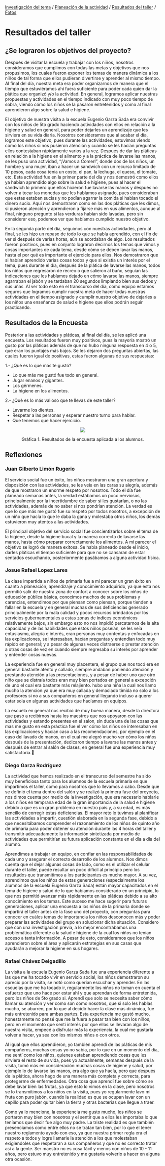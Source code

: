 [Investigación del tema](index.md) / [Planeación de la actividad](planeacion_de_la_actividad.md) / [Resultados del taller](resultados_del_taller.md) / [Fotos](fotos.md)

# Resultados del taller

## ¿Se lograron los objetivos del proyecto?

Después de visitar la escuela y trabajar con los niños, nosotros  consideramos que cumplimos con todas las metas y objetivos que nos propusimos, los cuales fueron exponer los temas de manera dinámica a los niños de tal forma que ellos pudieran divertirse y aprender al mismo tiempo. Al final del día, nuestra meta era poder organizarnos de manera que el tiempo que estuviéramos ahí fuera suficiente para poder cada quien dar la plática que organizó y/o la actividad. En general, logramos aplicar nuestras propuestas y actividades en el tiempo indicado con muy poco tiempo de sobra, viendo cómo los niños se la pasaron entretenidos y como al final aprendieron algo sobre la salud e higiene.

El objetivo de nuestra visita a la escuela Eugenio Garza Sada era convivir con los niños de 5to grado haciendo actividades con ellos en relación a la higiene y salud en general, para poder dejarles un aprendizaje que les sirviera en su vida diaria. Nosotros consideramos que al acabar el día, logramos este objetivo, pues durante las actividades, estuvimos viendo cómo los niños si nos pusieron atención y cuando se les hacían preguntas ellos contestaban rápidamente varios a la vez. Después de dar las pláticas en relación a la higiene en el alimento y a la práctica de lavarse las manos, se les puso una actividad, “¡Vamos a Comer!”, donde dos de los niños, un hombre y una mujer, iban a hacer un sandwich con un recurso limitado de 10 pesos, cada cosa tenía un costo, el pan, la lechuga, el queso, el tomate, etc. Esta actividad fue en la primer parte del día y nos demostró como ellos ya habían aprendido algo sobre la salud e higiene, pues al hacer el sándwich lo primero que ellos hicieron fue lavarse las manos y después no volver a tocar las monedas que les habíamos asignado, pues consideraban que estas estaban sucias y no podían agarrar la comida si habían tocado el dinero sucio. Aquí nos demostraron como en las dos pláticas que les dimos, si pusieron atención y aprendieron a fijarse más en sus alimentos, aunque al final, ninguno pregunto si las verduras habían sido lavadas, pero sin considerar eso, podemos ver que habíamos cumplido nuestro objetivo.

En la segunda parte del día, seguimos con nuestras actividades, pero al final, se les hizo un repaso de todo lo que se había aprendido, con el fin de ver si después de varias horas, aún se acordaban de algo. Los resultados fueron positivos, pues en conjunto lograron decirnos los temas que vimos y cosas importantes de cada tema, desde cómo se deben lavar las manos, hasta el por qué es importante el ejercicio para ellos. Nos demostraron que si habían aprendido varias cosas todos y que si existía un interés por el tema, pues durante el día, después de la plática de lavarse las manos, todos los niños que regresaron de recreo o que salieron al baño, seguían las indicaciones que les habíamos dejado en cómo lavarse las manos, siempre agarraban el jabón y se tardaban 20 segundos limpiando bien sus dedos y sus uñas. Al ver todo esto en el transcurso del día, como equipo estamos seguros que logramos cumplir nuestra meta de hacer todas nuestras actividades en el tiempo asignado y cumplir nuestro objetivo de dejarles a los niños una enseñanza de salud e higiene que ellos podrán seguir practicando.

## Resultados de la Encuesta

Posterior a las actividades y pláticas, al final del día, se les aplicó una encuesta. Los resultados fueron muy positivos, pues la mayoría mostró un gusto por las pláticas además de que no hubo ninguna respuesta en 4 o 5, que eran los puntajes más bajos. Se les dejaron dos preguntas abiertas, las cuales fueron igual de positivas, estas fueron algunas de sus respuestas:

1.- ¿Qué es lo que más te gustó?
- Lo que más me gustó fue todo en general.
- Jugar enanos y gigantes.
- Los gérmenes.
- La higiene en los alimentos.

2.- ¿Qué es lo más valioso que te llevas de este taller?
- Lavarme los dientes.
- Respetar a las personas y esperar nuestro turno para hablar.
- Que tenemos que hacer ejercicio.

<p align="center"><img src="Picture17.png"></p>
<p style="text-align: center;">Gráfica 1. Resultados de la encuesta aplicada a los alumnos.</p>

## Reflexiones

### Juan Gilberto Limón Rugerio

El servicio social fue un éxito, los niños mostraron una gran apertura y disposición con las actividades, se les veía en las caras su alegría, además de que mostraron un enorme respeto por nosotros. Todo el día fue planeado semanas antes, la verdad estábamos un poco nerviosos, principalmente por la incertidumbre de saber si les gustarían, o no las actividades, además de no saber si nos pondrían atención. La verdad es que lo que más me gustó fue su respeto por todos nosotros, a excepción de un niño que hacía lo que le daba la gana y molestaba otros niños, los demás estuvieron muy atentos a las actividades.

El principal objetivo del servicio social fue concientizarlos sobre el tema de la higiene, desde la higiene bucal y la manera correcta de lavarse las manos, hasta cómo preparar correctamente los alimentos. A mi parecer el objetivo se logró de manera exitosa. Se había planeado desde el inicio, darles pláticas el tiempo suficiente para que no se cansaran de estar sentados escuchando, posteriormente pasábamos a alguna actividad física.
 
### Josue Rafael Lopez Lares

La clase impartida a niños de primaria fue a mi parecer un gran éxito en cuanto a planeación, aprendizaje y conocimiento adquirido, ya que esta nos permitió salir de nuestra zona de confort a conocer sobre los niños de educación pública básica, conocimos muchos de sus problemas y carencias, entendimos por que piensan como piensan, porque tienden a fallar en la escuela y en general muchas de sus deficiencias generado principalmente por la mala calidad y pocos recursos brindados por los servicios gubernamentales a estas zonas de índices económicos relativamente bajos, sin embargo esto no nos impidió percatarnos de la alta capacidad y de las habilidades que estos niños poseían, se les veía entusiasmo, alegría e interés, eran personas muy contentas y enfocadas en las explicaciones, se interesaban, hacían preguntas y entendían todo muy rápido en general; y a pesar de algunas veces distraerse o prestar atención a otras cosas de vez en cuando siempre regresaba su interés por aprender y entender cosas nuevas.

La experiencia fue en general muy placentera, el grupo que nos tocó era en general bastante atento y callado, siempre andaban poniendo atención y prestando atención a las presentaciones, y a pesar de haber uno que otro niño que se distraía todos eran muy bien portados en general a excepción de uno el cual era bastante más relajiento. hubo una niña la cual nos llamo mucho la atencion ya que era muy callada y demaciado timida no solo a los profesores si no a sus compañeros en general llegando incluso a querer estar sola en algunas actividades que hacíamos en equipos.

La escuela en general nos recibió de muy buena manera, desde la directora que pasó a recibirnos hasta los maestros que nos apoyaron con las actividades y estando presentes en el salon, sin duda una de las cosas que mas me gusto en esta práctica fue el ver cómo los niños se interesaban en las explicaciones y hacían caso a las recomendaciones, por ejemplo en el caso del lavado de manos, en el cual me alegró mucho ver cómo los niños después de la presentación, dedicaron tiempo a lavarse las manos antes y después de entrar al salón de clases, en general fue una experiencia muy satisfactoria.

### Diego Garza Rodríguez

La actividad que hemos realizado en el transcurso del semestre ha sido muy beneficiosa tanto para los alumnos de la escuela primaria en que impartimos el taller, como para nosotros que lo llevamos a cabo. Desde que se definió el tema dentro del salón y se realizó la primera fase del proyecto, nos dimos cuenta por medio de la investigación, que era necesario hablarle a los niños en temprana edad de la gran importancia de la salud e higiene debido a que es un gran problema en nuestro país y, a su edad, es más sencillo de corregir estas deficiencias. El mayor reto lo tuvimos al planificar las actividades a impartir, cuestión elaborada en la segunda fase, debido a que necesitábamos comprender el razonamiento de los niños de quinto año de primaria para poder obtener su atención durante las 4 horas del taller y transmitir adecuadamente la información sintetizada por medio de actividades que permitirían su futura aplicación constante en el día a día del alumno.

Aprendimos a trabajar en equipo, en confiar en las responsabilidades de cada uno y asegurar el correcto desarrollo de los alumnos. Nos dimos cuenta que el dejar algunas cosas de lado, como es el utilizar el celular durante el taller, puede resultar un poco difícil al principio pero los resultados que transmitimos a los participantes es mucho mayor. A su vez, aprendimos que los niños de estas generaciones (especialmente los alumnos de la escuela Eugenio Garza Sada) están mayor capacitados en el tema de higiene y salud de lo que habíamos considerado en un principio, lo que nos permitió avanzar más rápidamente en las pláticas debido a su alto conocimiento en los temas. Este suceso me hace sugerir para futuras generaciones, aplicar una encuesta a los niños de la primaria donde se impartirá el taller antes de la fase uno del proyecto, con preguntas para conocer en cuáles temas de importancia los niños desconocen más y poder preparar las actividades del grupo en solucionar dicha situación. Considero que con una investigación previa, a lo mejor encontrábamos una problemática diferente a la salud e higiene de la cual los niños no tenían acceso a tanta información. A pesar de esto, consideramos que los niños aprendieron sobre el área y aplicarán estrategias en sus casas que ayudarán a mejorar la higiene en sus hogares.

### Rafael Chávez Delgadillo

La visita a la escuela Eugenio Garza Sada fue una experiencia diferente a las que me ha tocado vivir en servicio social, los niños demostraron su aprecio por la visita, se notó como querían escuchar y aprender. En las escuelas que me ha tocado ir, regularmente los niños no toman en cuenta el esfuerzo que uno hace por estar ahí y que aprendan de forma entretenida, pero los niños de 5to grado si. Aprendí que solo se necesita saber cómo llamar su atención y ver como son como nosotros, que si solo les hablas mucho, se aburren, por lo que al decidir hacer la clase más dinámica, fue más entretenido para ambas partes. Esta experiencia me gustó mucho, honestamente no pensé que me la fuera a pasar tan bien con los niños, pero en el momento que sentí interés por que ellos se llevaran algo de nuestra visita, empecé a disfrutar más la experiencia, la cual me gustaría volver a hacer, ya sea con los mismos niños o con otros. 

Al igual que ellos aprendieron, yo también aprendí de las pláticas de mis compañeros, muchas cosas yo no sabía, por lo que en un momento del día, me sentí como los niños, quienes estaban aprendiendo cosas que les sirviera el resto de su vida, pues yo actualmente, semanas después de la visita, tomó más en consideración muchas cosas de higiene y salud, por ejemplo lo de lavarse las manos, era algo que ya hacía, pero que después de la plática, ahora hago de una manera más completa y correcta, para protegerme de enfermedades. Otra cosa que aprendí fue sobre cómo se debe lavar bien las frutas, ya que esto lo vimos en la clase, pero nosotros se lo transmitimos a los niños en la visita, pues yo regularmente lavo mi fruta con puro jabón, cuando la realidad es que se ocupan lavar con un cepillo para poder quitar bien la tierra y otras bacterias que llegue a traer. 

Como ya lo mencione, la experiencia me gusto mucho, los niños se portaron muy bien con nosotros y el sentir que a ellos les importaba lo que teníamos que decir fue algo muy padre. La triste realidad es que también presenciamos como entre ellos no se tratan tan bien, por lo que el tener nuestro reglamento ayudo con eso, ya que nuestra primer regla era el respeto a todos y logre llamarle la atención a los que molestaban exigiendoles que respetaran a sus compañeros y que no es correcto tratar así a la gente. Ser maestro no es cosa fácil y menos con niños de 10 - 11 años, pero estuvo muy entretenido y me gustaria volverlo a hacer en alguna otra ocasión.
